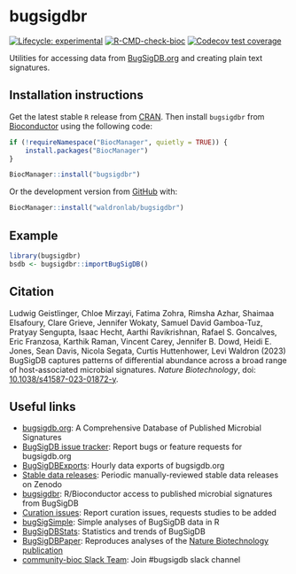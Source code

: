 # bugsigdbr

<!-- badges: start -->

[![Lifecycle:
experimental](https://img.shields.io/badge/lifecycle-experimental-orange.svg)](https://lifecycle.r-lib.org/articles/stages.html#experimental)
[![R-CMD-check-bioc](https://github.com/waldronlab/bugsigdbr/workflows/R-CMD-check-bioc/badge.svg)](https://github.com/waldronlab/bugsigdbr/actions)
[![Codecov test
coverage](https://codecov.io/gh/waldronlab/bugsigdbr/branch/main/graph/badge.svg)](https://codecov.io/gh/waldronlab/bugsigdbr?branch=main)
<!-- badges: end -->

Utilities for accessing data from [BugSigDB.org](https://bugsigdb.org) and creating plain text
signatures.

## Installation instructions

Get the latest stable `R` release from
[CRAN](http://cran.r-project.org/). Then install `bugsigdbr` from
[Bioconductor](https://bioconductor.org/packages/bugsigdbr/) using the following code:

``` r
if (!requireNamespace("BiocManager", quietly = TRUE)) {
    install.packages("BiocManager")
}

BiocManager::install("bugsigdbr")
```

Or the development version from
[GitHub](https://github.com/waldronlab/bugsigdbr) with:

``` r
BiocManager::install("waldronlab/bugsigdbr")
```

## Example

``` r
library(bugsigdbr)
bsdb <- bugsigdbr::importBugSigDB()
```

## Citation

Ludwig Geistlinger, Chloe Mirzayi, Fatima Zohra, Rimsha Azhar,
Shaimaa Elsafoury, Clare Grieve, Jennifer Wokaty, Samuel David Gamboa-Tuz,
Pratyay Sengupta, Isaac Hecht, Aarthi Ravikrishnan, Rafael S. Goncalves,
Eric Franzosa, Karthik Raman, Vincent Carey, Jennifer B. Dowd,
Heidi E. Jones, Sean Davis, Nicola Segata, Curtis Huttenhower, Levi Waldron (2023)
BugSigDB captures patterns of differential abundance across a broad range of host-associated microbial signatures. 
*Nature Biotechnology*, doi: [10.1038/s41587-023-01872-y](https://doi.org/10.1038/s41587-023-01872-y).

## Useful links

* [bugsigdb.org](https://bugsigdb.org): A Comprehensive Database of Published Microbial Signatures
* [BugSigDB issue tracker](https://github.com/waldronlab/BugSigDB/issues): Report bugs or feature requests for bugsigdb.org
* [BugSigDBExports](https://github.com/waldronlab/BugSigDBExports): Hourly data exports of bugsigdb.org
* [Stable data releases](https://zenodo.org/records/6468009): Periodic manually-reviewed stable data releases on Zenodo
* [bugsigdbr](https://bioconductor.org/packages/bugsigdbr/): R/Bioconductor access to published microbial signatures from BugSigDB
* [Curation issues](https://github.com/waldronlab/BugSigDBcuration/issues): Report curation issues, requests studies to be added
* [bugSigSimple](https://github.com/waldronlab/bugSigSimple): Simple analyses of BugSigDB data in R
* [BugSigDBStats](https://github.com/waldronlab/BugSigDBStats): Statistics and trends of BugSigDB
* [BugSigDBPaper](https://github.com/waldronlab/BugSigDBPaper): Reproduces analyses of the [Nature Biotechnology publication](https://www.nature.com/articles/s41587-023-01872-y)
* [community-bioc Slack Team](https://slack.bioconductor.org/): Join #bugsigdb slack channel

